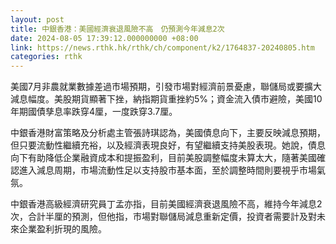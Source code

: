 ```yaml
---
layout: post
title: 中銀香港：美國經濟衰退風險不高　仍預測今年減息2次
date: 2024-08-05 17:39:12.000000000 +08:00
link: https://news.rthk.hk/rthk/ch/component/k2/1764837-20240805.htm
categories: rthk
---
```


美國7月非農就業數據差過市場預期，引發市場對經濟前景憂慮，聯儲局或要擴大減息幅度。美股期貨顯著下挫，納指期貨重挫約5%；資金流入債市避險，美國10年期國債孳息率跌穿4厘，一度跌穿3.7厘。

中銀香港財富策略及分析處主管張詩琪認為，美國債息向下，主要反映減息預期，但只要流動性繼續充裕，以及經濟表現良好，有望繼續支持美股表現。她說，債息向下有助降低企業融資成本和提振盈利，目前美股調整幅度未算太大，隨著美國確認進入減息周期，市場流動性足以支持股市基本面，至於調整時間則要視乎市場氣氛。

中銀香港高級經濟研究員丁孟亦指，目前美國經濟衰退風險不高，維持今年減息2次，合計半厘的預測，但他指，市場對聯儲局減息重新定價，投資者需要計及對未來企業盈利折現的風險。

